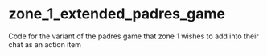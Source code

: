 # zone_1_extended_padres_game
Code for the variant of the padres game that zone 1 wishes to add into their chat as an action item
